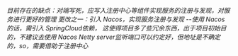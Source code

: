 *目前存在的缺点：对端写死，应写入注册中心等组件实现服务的注册与发现，对服务进行更好的管理*
*更改之一：引入 Nacos，实现服务注册与发现 --使用 Nacos的话，需引入 SpringCloud依赖，
这使得项目多了些冗余东西，出于项目初始目的，不建议去使用 Nacos*
*Netty server监听端口可以约定好，但地址是不确定的，so，需要借助于注册中心*
